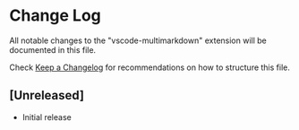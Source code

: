# Change Log
All notable changes to the "vscode-multimarkdown" extension will be documented in this file.

Check [Keep a Changelog](http://keepachangelog.com/) for recommendations on how to structure this file.

## [Unreleased]
- Initial release